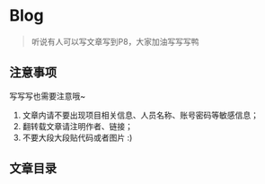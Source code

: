 # Blog

> 听说有人可以写文章写到P8，大家加油写写写鸭

## 注意事项

写写写也需要注意哦~

1. 文章内请不要出现项目相关信息、人员名称、账号密码等敏感信息；
2. 翻转载文章请注明作者、链接；
3. 不要大段大段贴代码或者图片 :)

## 文章目录

